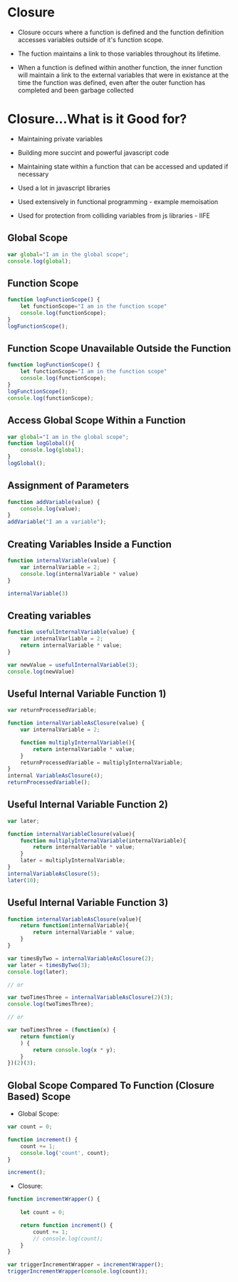 # Closure

- Closure occurs where a function is defined and the function definition accesses variables outside of it's function scope.

- The fuction maintains a link to those variables throughout its lifetime.

- When a function is defined within another function, the inner function will maintain a link to the external variables that were in existance at the time the function was defined, even after the outer function has completed and been garbage collected

# Closure...What is it Good for?

- Maintaining private variables

- Building more succint and powerful javascript code

- Maintaining state within a function that can be accessed and updated if necessary

- Used a lot in javascript libraries

- Used extensively in functional programming - example memoisation 

- Used for protection from colliding variables from js libraries - IIFE

## Global Scope
```javascript
var global="I am in the global scope";
console.log(global);
```

## Function Scope
```javascript
function logFunctionScope() {
    let functionScope="I am in the function scope"
    console.log(functionScope);
}
logFunctionScope();
```

## Function Scope Unavailable Outside the Function
```javascript
function logFunctionScope() {
    let functionScope="I am in the function scope"
    console.log(functionScope);
}
logFunctionScope();
console.log(functionScope);
```

## Access Global Scope Within a Function
```javascript
var global="I am in the global scope";
function logGlobal(){
    console.log(global);
}
logGlobal();
```

## Assignment of Parameters
```javascript
function addVariable(value) {
    console.log(value);
}
addVariable("I am a variable");
```
## Creating Variables Inside a Function
```javascript
function internalVariable(value) {
    var internalVariable = 2;
    console.log(internalVariable * value)
}

internalVariable(3)
```

## Creating variables 
```javascript
function usefulInternalVariable(value) {
    var internalVarliable = 2;
    return internalVariable * value;
}

var newValue = usefulInternalVariable(3);
console.log(newValue)
```
## Useful Internal Variable Function 1)
```javascript
var returnProcessedVariable;

function internalVariableAsClosure(value) {
    var internalVariable = 2;

    function multiplyInternalVariable(){
        return internalVariable * value;
    }
    returnProcessedVariable = multiplyInternalVariable;
}
internal VariableAsClosure(4);
returnProcessedVariable();
```
## Useful Internal Variable Function 2) 
```javascript
var later;

function internalVariableClosure(value){
    function multiplyInternalVariable(internalVariable){
        return internalVariable * value;
    }
    later = multiplyInternalVariable;
}
internalVariableAsClosure(5);
later(10);
```
## Useful Internal Variable Function 3)
```javascript
function internalVariableAsClosure(value){
    return function(internalVariable){
        return internalVariable * value;
    }
} 

var timesByTwo = internalVariableAsClosure(2);
var later = timesByTwo(3);
console.log(later);

// or 

var twoTimesThree = internalVariableAsClosure(2)(3);
console.log(twoTimesThree);

// or 

var twoTimesThree = (function(x) {
    return function(y
    ) {
        return console.log(x * y);
    }
})(2)(3);
```
## Global Scope Compared To Function (Closure Based) Scope

- Global Scope:
```javascript
var count = 0;

function increment() {
    count += 1;
    console.log('count', count);
}

increment();
```

- Closure:
```javascript
function incrementWrapper() {
    
    let count = 0;

    return function increment() {
        count += 1;
        // console.log(count);
    }
}

var triggerIncrementWrapper = incrementWrapper();
triggerIncrementWrapper(console.log(count));
```
